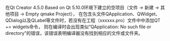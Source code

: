 在Qt Creator 4.5.0 Based on Qt 5.10.0环境下建立的空项目（文件 -> 新建 -> 其他项目 -> Empty qmake Project），
在包含头文件QApplication、QWidget、QDialog以及QLabel等文件时，若没有在工程（xxxxxx.pro）文件中中添加QT += widgets命令，
则在编译时会出现类似“QApplication: No such file or directory”的错误，该错误表明编译器没有找到相应的文件或文件夹。
